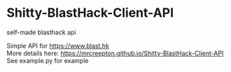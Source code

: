 # Shitty-BlastHack-Client-API
self-made blasthack api

Simple API for https://www.blast.hk<br>
More details here: https://mrcreepton.github.io/Shitty-BlastHack-Client-API<br>
See example.py for example<br>
